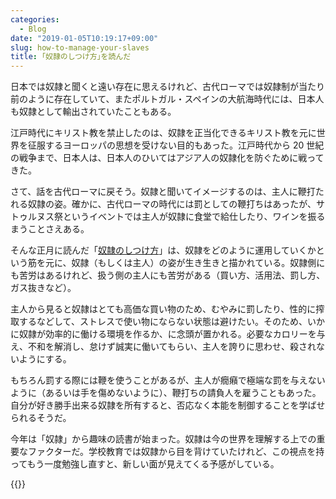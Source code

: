```yaml
---
categories:
  - Blog
date: "2019-01-05T10:19:17+09:00"
slug: how-to-manage-your-slaves
title: ｢奴隷のしつけ方｣を読んだ
---
```


日本では奴隷と聞くと遠い存在に思えるけれど、古代ローマでは奴隷制が当たり前のように存在していて、またポルトガル・スペインの大航海時代には、日本人も奴隷として輸出されていたこともある。

江戸時代にキリスト教を禁止したのは、奴隷を正当化できるキリスト教を元に世界を征服するヨーロッパの思想を受けない目的もあった。江戸時代から 20 世紀の戦争まで、日本人は、日本人のひいてはアジア人の奴隷化を防ぐために戦ってきた。

さて、話を古代ローマに戻そう。奴隷と聞いてイメージするのは、主人に鞭打たれる奴隷の姿。確かに、古代ローマの時代には罰としての鞭打ちはあったが、サトゥルヌス祭というイベントでは主人が奴隷に食堂で給仕したり、ワインを振るまうことさえある。

そんな正月に読んだ「[奴隷のしつけ方](http://www.amazon.co.jp/exec/obidos/ASIN/4778314751/rakuishi-22/ref=nosim/)」は、奴隷をどのように運用していくかという筋を元に、奴隷（もしくは主人）の姿が生き生きと描かれている。奴隷側にも苦労はあるけれど、扱う側の主人にも苦労がある（買い方、活用法、罰し方、ガス抜きなど）。

主人から見ると奴隷はとても高価な買い物のため、むやみに罰したり、性的に搾取するなどして、ストレスで使い物にならない状態は避けたい。そのため、いかに奴隷が効率的に働ける環境を作るか、に念頭が置かれる。必要なカロリーを与え、不和を解消し、怠けず誠実に働いてもらい、主人を誇りに思わせ、殺されないようにする。

もちろん罰する際には鞭を使うことがあるが、主人が癇癪で極端な罰を与えないように（あるいは手を傷めないように）、鞭打ちの請負人を雇うこともあった。自分が好き勝手出来る奴隷を所有すると、否応なく本能を制御することを学ばせられるそうだ。

今年は「奴隷」から趣味の読書が始まった。奴隷は今の世界を理解する上での重要なファクターだ。学校教育では奴隷から目を背けていたけれど、この視点を持ってもう一度勉強し直すと、新しい面が見えてくる予感がしている。

{{<amazon id="4778314751" title="奴隷のしつけ方" src="/images/2019/01/how-to-manage-your-slaves.jpg">}}
